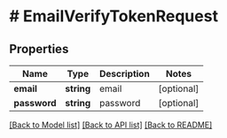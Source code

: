 # # EmailVerifyTokenRequest

## Properties

Name | Type | Description | Notes
------------ | ------------- | ------------- | -------------
**email** | **string** | email | [optional]
**password** | **string** | password | [optional]

[[Back to Model list]](../../README.md#models) [[Back to API list]](../../README.md#endpoints) [[Back to README]](../../README.md)
